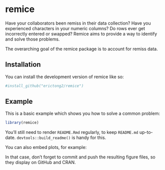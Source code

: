 
<!-- README.md is generated from README.Rmd. Please edit that file -->

# remice

Have your collaborators been remiss in their data collection? Have you
experienced characters in your numeric columns? Do rows ever get
incorrectly entered or swapped? Remice aims to provide a way to identify
and solve those problems.

The overarching goal of the remice package is to account for remiss
data.

## Installation

You can install the development version of remice like so:

``` r
#install_github("erictong2/remice")
```

## Example

This is a basic example which shows you how to solve a common problem:

``` r
library(remice)
```

You’ll still need to render `README.Rmd` regularly, to keep `README.md`
up-to-date. `devtools::build_readme()` is handy for this.

You can also embed plots, for example:

In that case, don’t forget to commit and push the resulting figure
files, so they display on GitHub and CRAN.
